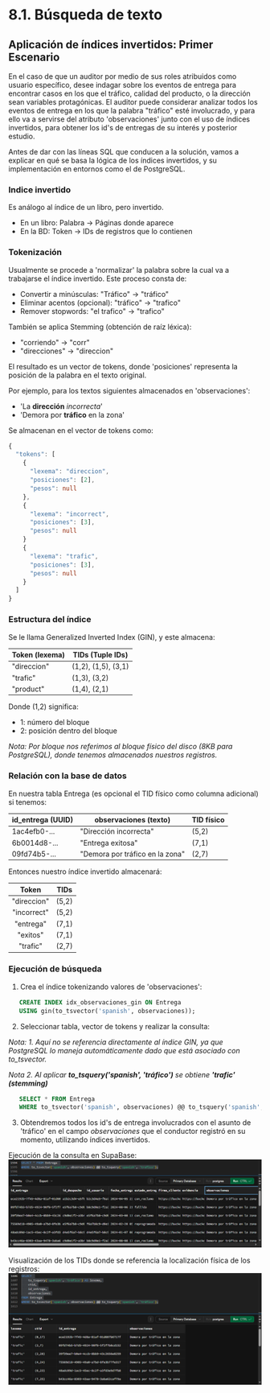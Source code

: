 # 8.1. Búsqueda de texto


## Aplicación de índices invertidos: Primer Escenario

En el caso de que un auditor por medio de sus roles atribuidos como usuario específico, desee indagar sobre los eventos de entrega para encontrar casos en los que el tráfico, calidad del producto, o la dirección sean variables protagónicas. El auditor puede considerar analizar todos los eventos de entrega en los que la palabra "tráfico" esté involucrado, y para ello va a servirse del atributo 'observaciones' junto con el uso de índices invertidos, para obtener los id's de entregas de su interés y posterior estudio.

Antes de dar con las líneas SQL que conducen a la solución, vamos a explicar en qué se basa la lógica de los índices invertidos, y su implementación en entornos como el de PostgreSQL.

### Indice invertido
Es análogo al índice de un libro, pero invertido.
- En un libro: Palabra → Páginas donde aparece
- En la BD: Token → IDs de registros que lo contienen

### Tokenización
Usualmente se procede a 'normalizar' la palabra sobre la cual va a trabajarse el índice invertido. Este proceso consta de:
- Convertir a minúsculas: "Tráfico" → "tráfico"
- Eliminar acentos (opcional): "tráfico" → "trafico"
- Remover stopwords: "el trafico" → "trafico"

También se aplica Stemming (obtención de raíz léxica):
- "corriendo" → "corr"
- "direcciones" → "direccion"

El resultado es un vector de tokens, donde 'posiciones' representa la posición de la palabra en el texto original.

Por ejemplo, para los textos siguientes almacenados en 'observaciones':
- 'La **dirección** *incorrecta*'
- 'Demora por **tráfico** en la zona'

Se almacenan en el vector de tokens como:

```typescript
{
  "tokens": [
    {
      "lexema": "direccion",
      "posiciones": [2],
      "pesos": null
    },
    {
      "lexema": "incorrect",
      "posiciones": [3],
      "pesos": null
    }
    {
      "lexema": "trafic",
      "posiciones": [3],
      "pesos": null
    }
  ]
}
```

### Estructura del índice
Se le llama Generalized Inverted Index (GIN), y este almacena:

| Token (lexema) | TIDs (Tuple IDs)          |
|----------------|---------------------------|
| "direccion"    | (1,2), (1,5), (3,1)       |
| "trafic"    | (1,3), (3,2)              |
| "product"      | (1,4), (2,1)              |

Donde (1,2) significa:

- 1: número del bloque
- 2: posición dentro del bloque

*Nota: Por bloque nos referimos al bloque físico del disco (8KB para PostgreSQL), donde tenemos almacenados nuestros registros.*

### Relación con la base de datos 

En nuestra tabla Entrega (es opcional el TID físico como columna adicional) si tenemos:

| id_entrega (UUID)   | observaciones (texto)       | TID físico |
|---------------------|----------------------------|------------|
| 1ac4efb0-...       | "Dirección incorrecta"     | (5,2)      |
| 6b0014d8-...       | "Entrega exitosa"          | (7,1)      |
| 09fd74b5-...       | "Demora por tráfico en la zona" | (2,7)      |

Entonces nuestro índice invertido almacenará:

| Token       | TIDs   |
|:-----------:|:------:|
| "direccion" | (5,2)  |
| "incorrect" | (5,2)  |
| "entrega"   | (7,1)  |
| "exitos"    | (7,1)  |
| "trafic"    | (2,7)  |

### Ejecución de búsqueda

1. Crea el índice tokenizando valores de 'observaciones':
```sql
   CREATE INDEX idx_observaciones_gin ON Entrega
   USING gin(to_tsvector('spanish', observaciones));
```

2. Seleccionar tabla, vector de tokens y realizar la consulta:

*Nota: 1. Aquí no se referencia directamente al índice GIN, ya que PostgreSQL lo maneja automáticamente dado que está asociado con to_tsvector.*

*Nota 2. Al aplicar **to_tsquery('spanish', 'tráfico')** se obtiene **'trafic' (stemming)***

```sql
   SELECT * FROM Entrega 
   WHERE to_tsvector('spanish', observaciones) @@ to_tsquery('spanish', 'trafico');
```
3. Obtendremos todos los id's de entrega involucrados con el asunto de 'tráfico' en el campo *observaciones* que el conductor registró en su momento, utilizando índices invertidos.

Ejecución de la consulta en SupaBase:
![Ejecución](indiceinv.png)

Visualización de los TIDs donde se referencia la localización física de los registros:
![Ejecución](ctid.png)


